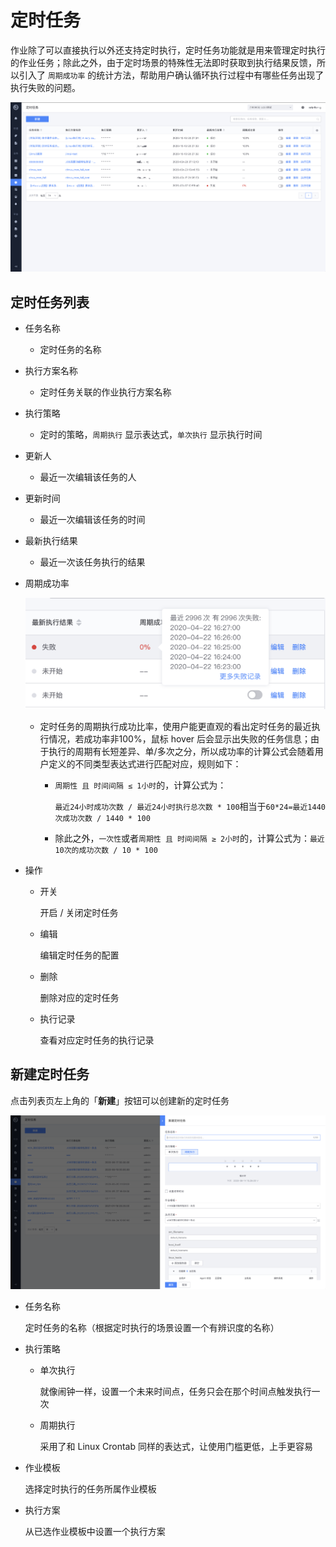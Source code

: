 # 定时任务

作业除了可以直接执行以外还支持定时执行，定时任务功能就是用来管理定时执行的作业任务；除此之外，由于定时场景的特殊性无法即时获取到执行结果反馈，所以引入了 `周期成功率` 的统计方法，帮助用户确认循环执行过程中有哪些任务出现了执行失败的问题。

![image-20201015160704024](media/image-20201015160704024.png)

## 定时任务列表

- 任务名称

  - 定时任务的名称

- 执行方案名称

  - 定时任务关联的作业执行方案名称

- 执行策略

  - 定时的策略，`周期执行` 显示表达式，`单次执行` 显示执行时间

- 更新人

  - 最近一次编辑该任务的人

- 更新时间

  - 最近一次编辑该任务的时间

- 最新执行结果

  - 最近一次该任务执行的结果

- 周期成功率

  ![image-20200424104633465](media/image-20200424104633465.png)

  - 定时任务的周期执行成功比率，使用户能更直观的看出定时任务的最近执行情况，若成功率非100%，鼠标 hover 后会显示出失败的任务信息；由于执行的周期有长短差异、单/多次之分，所以成功率的计算公式会随着用户定义的不同类型表达式进行匹配对应，规则如下：

    - `周期性 且 时间间隔 ≤ 1小时`的，计算公式为：

      `最近24小时成功次数 / 最近24小时执行总次数 * 100`相当于`60*24=最近1440次成功次数 / 1440 * 100` 

    - 除此之外，`一次性`或者`周期性 且 时间间隔 ≥ 2小时`的，计算公式为：`最近10次的成功次数 / 10 * 100`

- 操作

  - 开关

    开启 / 关闭定时任务

  - 编辑

    编辑定时任务的配置

  - 删除

    删除对应的定时任务

  - 执行记录

    查看对应定时任务的执行记录



## 新建定时任务

点击列表页左上角的「**新建**」按钮可以创建新的定时任务

![image-20200814102924304](media/image-20200814102924304.png)

- 任务名称

  定时任务的名称（根据定时执行的场景设置一个有辨识度的名称）

- 执行策略

  - 单次执行

    就像闹钟一样，设置一个未来时间点，任务只会在那个时间点触发执行一次

  - 周期执行

    采用了和 Linux Crontab 同样的表达式，让使用门槛更低，上手更容易

- 作业模板

  选择定时执行的任务所属作业模板

- 执行方案

  从已选作业模板中设置一个执行方案